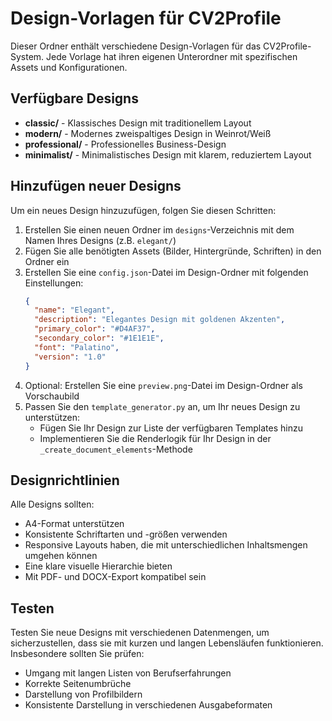 # Design-Vorlagen für CV2Profile

Dieser Ordner enthält verschiedene Design-Vorlagen für das CV2Profile-System. Jede Vorlage hat ihren eigenen Unterordner mit spezifischen Assets und Konfigurationen.

## Verfügbare Designs

- **classic/** - Klassisches Design mit traditionellem Layout
- **modern/** - Modernes zweispaltiges Design in Weinrot/Weiß
- **professional/** - Professionelles Business-Design
- **minimalist/** - Minimalistisches Design mit klarem, reduziertem Layout

## Hinzufügen neuer Designs

Um ein neues Design hinzuzufügen, folgen Sie diesen Schritten:

1. Erstellen Sie einen neuen Ordner im `designs`-Verzeichnis mit dem Namen Ihres Designs (z.B. `elegant/`)
2. Fügen Sie alle benötigten Assets (Bilder, Hintergründe, Schriften) in den Ordner ein
3. Erstellen Sie eine `config.json`-Datei im Design-Ordner mit folgenden Einstellungen:
   ```json
   {
     "name": "Elegant",
     "description": "Elegantes Design mit goldenen Akzenten",
     "primary_color": "#D4AF37",
     "secondary_color": "#1E1E1E",
     "font": "Palatino",
     "version": "1.0"
   }
   ```
4. Optional: Erstellen Sie eine `preview.png`-Datei im Design-Ordner als Vorschaubild
5. Passen Sie den `template_generator.py` an, um Ihr neues Design zu unterstützen:
   - Fügen Sie Ihr Design zur Liste der verfügbaren Templates hinzu
   - Implementieren Sie die Renderlogik für Ihr Design in der `_create_document_elements`-Methode

## Designrichtlinien

Alle Designs sollten:
- A4-Format unterstützen
- Konsistente Schriftarten und -größen verwenden
- Responsive Layouts haben, die mit unterschiedlichen Inhaltsmengen umgehen können
- Eine klare visuelle Hierarchie bieten
- Mit PDF- und DOCX-Export kompatibel sein

## Testen

Testen Sie neue Designs mit verschiedenen Datenmengen, um sicherzustellen, dass sie mit kurzen und langen Lebensläufen funktionieren. Insbesondere sollten Sie prüfen:
- Umgang mit langen Listen von Berufserfahrungen
- Korrekte Seitenumbrüche
- Darstellung von Profilbildern
- Konsistente Darstellung in verschiedenen Ausgabeformaten 